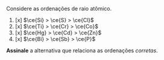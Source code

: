 Considere as ordenações de raio atômico.

1. [x] $\ce{Si} > \ce{S} > \ce{Cl}$
2. [x] $\ce{Ti} > \ce{Cr} > \ce{Co}$
3. [x] $\ce{Hg} > \ce{Cd} > \ce{Zn}$
4. [x] $\ce{Bi} > \ce{Sb} > \ce{P}$

**Assinale** a alternativa que relaciona as ordenações *corretas*.
